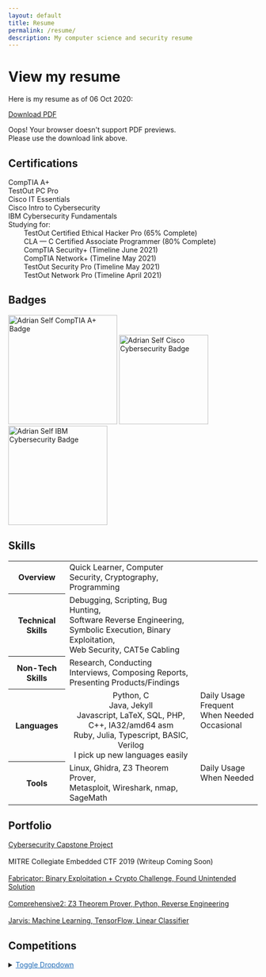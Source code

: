 ```yaml
---
layout: default
title: Resume
permalink: /resume/
description: My computer science and security resume
---
```


# View my resume

Here is my resume as of 06 Oct 2020:

[Download PDF](https://adrianself.me/assets/other/Resume_10062020.pdf)

<object data="/assets/other/Resume_10062020.pdf" type="application/pdf" height="850px" width="100%">
    Oops! Your browser doesn't support PDF previews.<br>
    Please use the download link above.
</object>

## Certifications

CompTIA A+\
TestOut PC Pro\
Cisco IT Essentials\
Cisco Intro to Cybersecurity\
IBM Cybersecurity Fundamentals\
Studying for:\
&nbsp;&nbsp;&nbsp;&nbsp;&nbsp;&nbsp;&nbsp; TestOut Certified Ethical Hacker Pro (65% Complete)\
&nbsp;&nbsp;&nbsp;&nbsp;&nbsp;&nbsp;&nbsp; CLA &mdash; C Certified Associate Programmer (80% Complete)\
&nbsp;&nbsp;&nbsp;&nbsp;&nbsp;&nbsp;&nbsp; CompTIA Security+ (Timeline June 2021)\
&nbsp;&nbsp;&nbsp;&nbsp;&nbsp;&nbsp;&nbsp; CompTIA Network+ (Timeline May 2021)\
&nbsp;&nbsp;&nbsp;&nbsp;&nbsp;&nbsp;&nbsp; TestOut Security Pro (Timeline May 2021)\
&nbsp;&nbsp;&nbsp;&nbsp;&nbsp;&nbsp;&nbsp; TestOut Network Pro (Timeline April 2021)

## Badges
<div>
<a href="https://www.youracclaim.com/badges/0bbe53d5-c3f5-4a44-89db-56dd756db62e/public_url"><img src="https://aself3-files.adrianself.me/Images/comptia-a-ce-certification.png" style="width:220px;height:220px" alt="Adrian Self CompTIA A+ Badge"></a>
<a href="https://www.youracclaim.com/badges/abf5d493-64c0-4ec6-98b0-de49e1a16364/public_url"><img src="https://aself3-files.adrianself.me/Images/cisco-intro-to-cybersecurity.png" style="width:180px;height:180px" alt="Adrian Self Cisco Cybersecurity Badge"></a>
<a href="https://www.youracclaim.com/badges/e6d6c791-b8fc-415d-9d8e-d47ff5a8e9cc/public_url"><img src="https://aself3-files.adrianself.me/Images/ibm-cybersecurity-fundamentals.png" style="width:200px;height:200px" alt="Adrian Self IBM Cybersecurity Badge"></a>
</div>

## Skills
<table>
    <tr>
        <th>Overview</th>
        <td>
            Quick Learner, Computer Security, Cryptography, Programming
        </td>
        <td></td>
    </tr>
    <tr>
		<th>Technical Skills</th>
        <td>
            Debugging, Scripting, Bug Hunting,
            <br>
            Software Reverse Engineering,
            <br>
            Symbolic Execution, Binary Exploitation,
            <br>
            Web Security, CAT5e Cabling
        </td>
        <td></td>
    </tr>
    <tr>
		<th>Non-Tech Skills</th>
        <td>
            Research, Conducting Interviews, Composing Reports,
            <br>
            Presenting Products/Findings
        </td>
        <td></td>
    </tr>
    <tr>
        <th>Languages</th>
        <td style="text-align: center; vertical-align: top;">
            Python, C
            <br>
            Java, Jekyll
            <br>
            Javascript, LaTeX, SQL, PHP, C++, IA32/amd64 asm
            <br>
            Ruby, Julia, Typescript, BASIC, Verilog
            <br>
            I pick up new languages easily
        </td>
        <td style="white-space:nowrap; vertical-align: top;">
            Daily Usage
            <br>
            Frequent
            <br>
            When Needed
            <br>
            Occasional
        </td>
    </tr>
    <tr>
		<th>Tools</th>
        <td>
            Linux, Ghidra, Z3 Theorem Prover,
            <br>
            Metasploit, Wireshark, nmap, SageMath
        </td>
        <td style="white-space:nowrap; vertical-align: top;">
            Daily Usage
            <br>
            When Needed
        </td>
    </tr>
</table>

## Portfolio
[Cybersecurity Capstone Project](https://adrianself.me/portfolio/2020/10/15/senior-capstone.html)
<br><br>
MITRE Collegiate Embedded CTF 2019 (Writeup Coming Soon)
<br><br>
[Fabricator: Binary Exploitation + Crypto Challenge, Found Unintended Solution](https://adrianself.me/writeups/2020/09/27/fabricator.html)
<br><br>
[Comprehensive2: Z3 Theorem Prover, Python, Reverse Engineering](https://adrianself.me/writeups/2020/05/26/comprehensive.html)
<br><br>
[Jarvis: Machine Learning, TensorFlow, Linear Classifier](https://adrianself.me/writeups/2020/05/26/jarvis.html)


## Competitions

<details>
<summary>
    <span style="color:#1e6bb8;"><u>Toggle Dropdown</u></span>
</summary>
<br>
    <ul>
        <li>HacktivityCon CTF 2020</li>
            <div>
                Placed first of 3,663 teams
                <br>
                Collaborated with team (redpwn)
                <br>
                Solved computer security challenges
            </div>
        <li>PicoCTF 2019</li>
            <div>
                Placed third of 15,000+ teams; Invited to awards ceremony
                <br>
                Collaborated with team (GS Goofballs)
                <br>
                Solved challenges in the areas of cryptography, web exploitation, binary exploitation, forensics, and reverse engineering
            </div>
        <li>ångstromCTF 2020</li>
            <div>Placed third</div>
        <li>TJCTF 2020</li>
            <div>Placed 7th</div>
        <li>redpwnCTF 2020</li>
            <div>
                Placed 6th, College Division
                <br>
                Collaborated with team (GS Goofballs)
                <br>
                Solved challenges in the field of cryptography, including RSA and ECC.
            </div>
        <li>UIUCTF 2020</li>
            <div>
                Placed 1st
                <br>
                Collaborated with team (DiceGang)
                <br>
                Solved computer security challenges
            </div>
        <li>Google CTF Quals&Finals 2020</li>
            <div>
                Placed 10th in highly competitive global event
                <br>
                Collaborated with team (DiceGang)
                <br>
                Quals: Solved embdedded security challenge in Verilog and C
                <br>
                Finals: Explored gamified environment with security challenges,
<br>&nbsp;&nbsp;&nbsp;&nbsp;&nbsp;&nbsp;&nbsp; including a flawed allocator.
                <br>
                (Video Coming Soon)
            </div>
        <li></li>
        <li></li>
        <li></li>
        <li></li>
    </ul>
</details>
